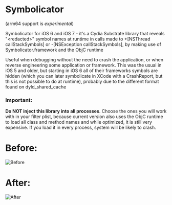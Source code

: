 Symbolicator
============

(arm64 support is _experimental_)

Symbolicator for iOS 6 and iOS 7 - it's a Cydia Substrate library that reveals "&lt;redacted>" symbol names at runtime in calls made to +[NSThread callStackSymbols] or -[NSException callStackSymbols], by making use of Symbolicator.framework and the ObjC runtime

Useful when debugging without the need to crash the application, or when reverse engineering some application or framework. This was the usual in iOS 5 and older, but starting in iOS 6 all of their frameworks symbols are hidden (which you can later symbolicate in XCode with a CrashReport, but this is not possible to do at runtime), probably due to the different format found on dyld_shared_cache

### Important: ######
**Do NOT inject this library into all processes**. Choose the ones you will work with in your filter plist, because current version also uses the ObjC runtime to load all class and method names and while optimized, it is still very expensive. If you load it in every process, system will be likely to crash.

Before:
============
![Before](http://i.minus.com/jfz6PHQIhjxVS.png)

After:
============
![After](http://i.minus.com/jrlBCbM6FM19C.png)
